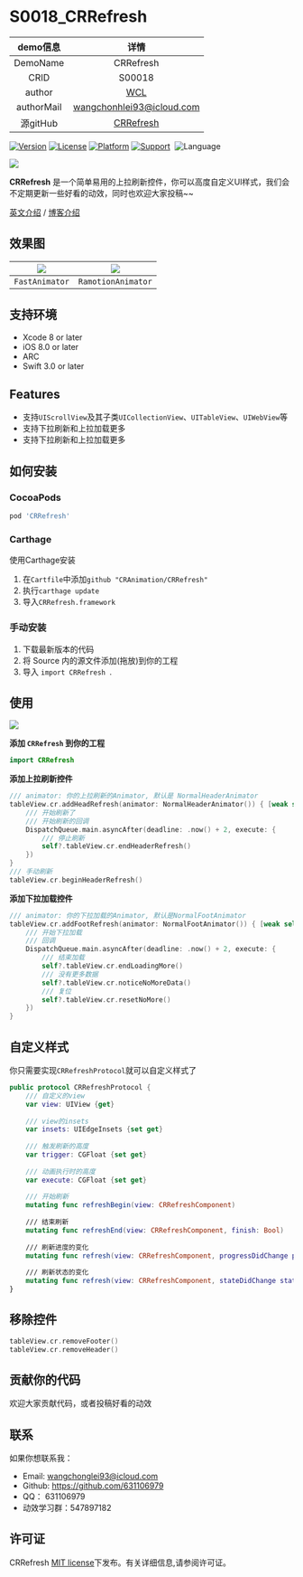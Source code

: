 # S0018_CRRefresh

| demo信息    | 详情                                                      |
|:-----------:|:---------------------------------------------------------:|
| DemoName    | CRRefresh                                     |
| CRID        | S00018                                                    |
| author      | [WCL](https://github.com/631106979) |
| authorMail  | wangchonhlei93@icloud.com |
| 源gitHub    | [CRRefresh](https://github.com/CRAnimation/CRRefresh)   |


[![Version](https://img.shields.io/cocoapods/v/CRRefresh.svg?style=flat)](http://cocoapods.org/pods/CRRefresh)
[![License](https://img.shields.io/cocoapods/l/CRRefresh.svg?style=flat)](http://cocoapods.org/pods/CRRefresh)
[![Platform](https://img.shields.io/cocoapods/p/CRRefresh.svg?style=flat)](http://cocoapods.org/pods/CRRefresh)
[![Support](https://img.shields.io/badge/support-iOS%208%2B%20-blue.svg?style=flat)](https://www.apple.com/nl/ios/) 
![Language](https://img.shields.io/badge/Language-%20swift%20%20-blue.svg)

![](http://imwcl.oss-cn-shanghai.aliyuncs.com/github/CRRefresh/CRRefresh.png)

**CRRefresh** 是一个简单易用的上拉刷新控件，你可以高度自定义UI样式，我们会不定期更新一些好看的动效，同时也欢迎大家投稿~~

[英文介绍](README.md) / [博客介绍](http://blog.csdn.net/wang631106979/article/details/62888435)

## 效果图

| ![](http://imwcl.oss-cn-shanghai.aliyuncs.com/github/CRRefresh/CRRefresh9.gif) | ![](http://imwcl.oss-cn-shanghai.aliyuncs.com/github/CRRefresh/CRRefresh3.gif) |
| :-----------------: | :-----------------: |
|  `FastAnimator`  | `RamotionAnimator`  |

## 支持环境

- Xcode 8 or later
- iOS 8.0 or later
- ARC
- Swift 3.0 or later

## Features

- 支持`UIScrollView`及其子类`UICollectionView`、`UITableView`、`UIWebView`等
- 支持下拉刷新和上拉加载更多
- 支持下拉刷新和上拉加载更多

## 如何安装

### CocoaPods

```ruby
pod 'CRRefresh'
```

### Carthage

使用Carthage安装

1. 在`Cartfile`中添加`github "CRAnimation/CRRefresh"`
2. 执行`carthage update`
3. 导入`CRRefresh.framework`

### 手动安装

1. 下载最新版本的代码
2. 将 Source 内的源文件添加(拖放)到你的工程
3. 导入 `import CRRefresh `.

## 使用

![](http://imwcl.oss-cn-shanghai.aliyuncs.com/github/CRRefresh/CRRefresh3.gif)

**添加 `CRRefresh` 到你的工程**

```swift
import CRRefresh
```

**添加上拉刷新控件**

```swift
/// animator: 你的上拉刷新的Animator, 默认是 NormalHeaderAnimator
tableView.cr.addHeadRefresh(animator: NormalHeaderAnimator()) { [weak self] in
    /// 开始刷新了
    /// 开始刷新的回调
    DispatchQueue.main.asyncAfter(deadline: .now() + 2, execute: {
        /// 停止刷新
        self?.tableView.cr.endHeaderRefresh()
    })
}
/// 手动刷新
tableView.cr.beginHeaderRefresh()
```

**添加下拉加载控件**

```swift
/// animator: 你的下拉加载的Animator, 默认是NormalFootAnimator
tableView.cr.addFootRefresh(animator: NormalFootAnimator()) { [weak self] in
    /// 开始下拉加载
    /// 回调
    DispatchQueue.main.asyncAfter(deadline: .now() + 2, execute: {
        /// 结束加载
        self?.tableView.cr.endLoadingMore()
        /// 没有更多数据
        self?.tableView.cr.noticeNoMoreData()
		/// 复位
		self?.tableView.cr.resetNoMore()
    })
}
```

## 自定义样式

你只需要实现`CRRefreshProtocol`就可以自定义样式了

```swift
public protocol CRRefreshProtocol {
    /// 自定义的view
    var view: UIView {get}
    
    /// view的insets
    var insets: UIEdgeInsets {set get}
    
    /// 触发刷新的高度
    var trigger: CGFloat {set get}
    
    /// 动画执行时的高度
    var execute: CGFloat {set get}
    
    /// 开始刷新
    mutating func refreshBegin(view: CRRefreshComponent)
    
    /// 结束刷新
    mutating func refreshEnd(view: CRRefreshComponent, finish: Bool)
    
    /// 刷新进度的变化
    mutating func refresh(view: CRRefreshComponent, progressDidChange progress: CGFloat)
    
    /// 刷新状态的变化
    mutating func refresh(view: CRRefreshComponent, stateDidChange state: CRRefreshState)
}
```

## 移除控件

```swift
tableView.cr.removeFooter()
tableView.cr.removeHeader()
```

## 贡献你的代码

欢迎大家贡献代码，或者投稿好看的动效

## 联系

如果你想联系我：

- Email: wangchonglei93@icloud.com
- Github: https://github.com/631106979
- QQ： 631106979
- 动效学习群：547897182

## 许可证

CRRefresh [MIT license](LICENSE)下发布。有关详细信息,请参阅许可证。
